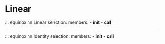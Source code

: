 # Linear

::: equinox.nn.Linear
    selection:
        members:
            - __init__
            - __call__

---

::: equinox.nn.Identity
    selection:
        members:
            - __init__
            - __call__
